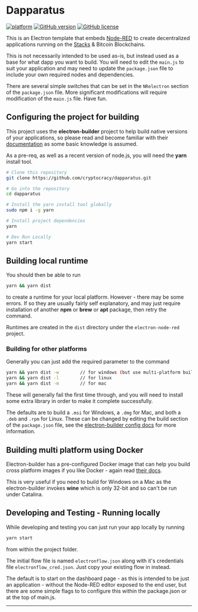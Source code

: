 # Dapparatus

[![platform](https://img.shields.io/badge/platform-Node--RED-red)](https://nodered.org)
[![GitHub version](https://badge.fury.io/gh/dceejay%2Felectron-node-red.svg)](https://badge.fury.io/gh/dceejay%2Felectron-node-red)
[![GitHub license](https://img.shields.io/github/license/dceejay/electron-node-red.svg)](https://github.com/dceejay/electron-node-red/blob/master/LICENSE)

This is an Electron template that embeds [Node-RED](https://nodered.org) to create decentralized applications running on the [Stacks](https://stacks.co) & Bitcoin Blockchains.

This is not necessarily intended to be used as-is, but instead used as a base for what dapp you want to build. 
You will need to edit the `main.js` to suit your application and may need to update the `package.json` file to include your own required nodes and dependencies.

There are several simple switches that can be set in the `NRelectron` section of
the `package.json` file. More significant modifications will require modification
of the `main.js` file. Have fun.

## Configuring the project for building

This project uses the **electron-builder** project to help build native versions
of your applications, so please read and become familiar with their
[documentation](https://www.electron.build/) as some basic knowledge is assumed.

As a pre-req, as well as a recent version of node.js, you will need the **yarn** install tool.

```bash
# Clone this repository
git clone https://github.com/cryptocracy/dapparatus.git

# Go into the repository
cd dapparatus

# Install the yarn install tool globally
sudo npm i -g yarn

# Install project dependencies
yarn

# Dev Run Locally
yarn start
```

## Building local runtime

You should then be able to run

```bash
yarn && yarn dist
```

to create a runtime for your local platform.
However - there may be some errors. If so they are usually fairly self explanatory,
and may just require installation of another **npm** or **brew** or **apt** package,
then retry the command.

Runtimes are created in the `dist` directory under the `electron-node-red` project.

### Building for other platforms

Generally you can just add the required parameter to the command

```bash
yarn && yarn dist -w        // for windows (but use multi-platform builder below for building on Mac Catalina)
yarn && yarn dist -l        // for linux
yarn && yarn dist -m        // for mac
```

These will generally fail the first time through, and you will need to install some extra library in order to make it
complete successfully.

The defaults are to build a `.msi` for Windows, a `.dmg` for Mac, and both a `.deb` and `.rpm` for Linux.
These can be changed by editing the build section of the `package.json` file, see the
[electron-builder config docs](https://www.electron.build/configuration/configuration) for more information.

## Building multi platform using Docker

Electron-builder has a pre-configured Docker image that can help you build cross platform
images if you like Docker - again read [their docs](https://www.electron.build/multi-platform-build#build-electron-app-using-docker-on-a-local-machine).

This is very useful if you need to build for Windows on a Mac as the electron-builder invokes **wine** which is only 32-bit and so can't be run under Catalina.

## Developing and Testing - Running locally

While developing and testing you can just run your app locally by running

```bash
yarn start
```

from within the project folder.

The initial flow file is named `electronflow.json` along with it's credentials file
`electronflow_cred.json`. Just copy your existing flow in instead.

The default is to start on the dashboard page - as this is intended to be just an application - without the Node-RED editor exposed to the end user, but there are some simple flags to to configure this within the package.json or at the top of main.js.

---
